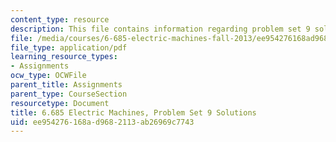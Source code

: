 ```yaml
---
content_type: resource
description: This file contains information regarding problem set 9 solution.
file: /media/courses/6-685-electric-machines-fall-2013/ee954276168ad9682113ab26969c7743_MIT6_685F13_ps09ans.pdf
file_type: application/pdf
learning_resource_types:
- Assignments
ocw_type: OCWFile
parent_title: Assignments
parent_type: CourseSection
resourcetype: Document
title: 6.685 Electric Machines, Problem Set 9 Solutions
uid: ee954276-168a-d968-2113-ab26969c7743
---
```

